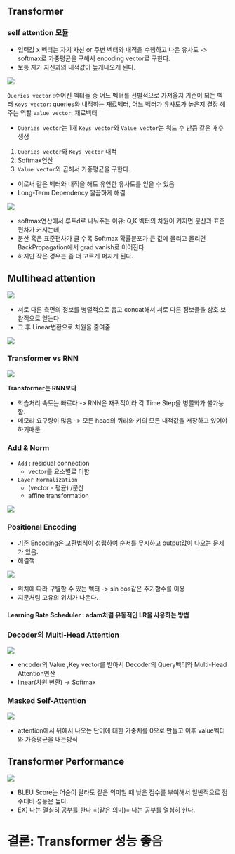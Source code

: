 ## Transformer

### self attention 모듈
- 입력값 x 벡터는 자기 자신 or 주변 벡터와 내적을 수행하고 나온 유사도 -> softmax로 가중평균을 구해서 encoding vector로 구한다.
- 보통 자기 자신과의 내적값이 높게나오게 된다.
<img src=image/qkv.png>
 
`Queries vector` :주어진 벡터들 중 어느 벡터를 선별적으로 가져올지 기준이 되는 벡터
`Keys vector`: queries와 내적하는 재료벡터, 어느 벡터가 유사도가 높은지 결정 해주는 역할
`Value vector`: 재료벡터
- `Queries vector`는 1개 `Keys vector`와 `Value vector`는 워드 수 만큼 같은 개수 생성
 
1. `Queries vector`와 `Keys vector` 내적
2. Softmax연산 
3. `Value vector`와 곱해서 가중평균을 구한다.
- 이로써 같은 벡터와 내적을 해도 유연한 유사도를 얻을 수 있음
- Long-Term Dependency 깔끔하게 해결

<img src=image/sqrtd.png>
 
- softmax연산에서 루트d로 나눠주는 이유: Q,K 벡터의 차원이 커지면 분산과 표준편차가 커지는데,
- 분산 혹은 표준편차가 클 수록 Softmax 확률분포가 큰 값에 몰리고 몰리면 BackPropagation에서 grad vanish로 이어진다.
- 하지만 작은 경우는 좀 더 고르게 퍼지게 된다.

## Multihead attention
<img src=image/mulhead.PNG>
 
- 서로 다른 측면의 정보를 병렬적으로 뽑고 concat해서 서로 다른 정보들을 상호 보완적으로 얻는다.
- 그 후 Linear변환으로 차원을 줄여줌
<img src=image/mha.PNG>
 
### Transformer vs RNN
<img src=image/versa.PNG>
 
<strong>Transformer는 RNN보다</strong>
- 학습처리 속도는 빠르다 -> RNN은 재귀적이라 각 Time Step을 병렬화가 불가능 함.
- 메모리 요구량이 많음 -> 모든 head의 쿼리와 키의 모든 내적값을 저장하고 있어야 하기때문


### Add & Norm 
- `Add` : residual connection 
  - vector를 요소별로 더함
- `Layer Normalization`
  - (vector - 평균) /분산 
  - affine transformation
<img src=image/affine.PNG>

### Positional Encoding
- 기존 Encoding은 교환법칙이 성립하여 순서를 무시하고 output값이 나오는 문제가 있음.
- 해결책
<img src=image/position.png>
 
- 위치에 따라 구별할 수 있는 벡터 -> sin cos같은 주기함수를 이용
- 지문처럼 고유의 위치가 나온다.

#### Learning Rate Scheduler : adam처럼 유동적인 LR을 사용하는 방법<br/>
 
### Decoder의 Multi-Head Attention
<img src=image/decoder.png>
 
- encoder의 Value ,Key vector를 받아서 Decoder의 Query벡터와 Multi-Head Attention연산
- linear(차원 변환) -> Softmax

### Masked Self-Attention
<img src=image/mask.png>
 
- attention에서 뒤에서 나오는 단어에 대한 가중치를 0으로 만들고 이후 value벡터와 가중평균을 내는방식

## Transformer Performance
<img src=image/transformer.png>
 
- BLEU Score는 어순이 달라도 같은 의미일 때 낮은 점수를 부여해서 일반적으로 점수대비 성능은 높다.
- EX) 나는 열심히 공부를 한다 =(같은 의미)= 나는 공부를 열심히 한다.

# 결론: Transformer 성능 좋음

